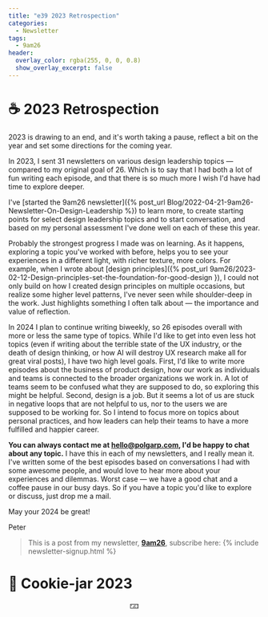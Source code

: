 ```yaml
---
title: "e39 2023 Retrospection"
categories:
  - Newsletter
tags:
  - 9am26
header:
  overlay_color: rgba(255, 0, 0, 0.8)
  show_overlay_excerpt: false
---
```


# ☕ 2023 Retrospection

2023 is drawing to an end, and it's worth taking a pause, reflect a bit on the year and set some directions for the coming year.

In 2023, I sent 31 newsletters on various design leadership topics — compared to my original goal of 26. Which is to say that I had both a lot of fun writing each episode, and that there is so much more I wish I'd have had time to explore deeper.

I've [started the 9am26 newsletter]({% post_url Blog/2022-04-21-9am26-Newsletter-On-Design-Leadership %}) to learn more, to create starting points for select design leadership topics and to start conversation, and based on my personal assessment I've done well on each of these this year. 

Probably the strongest progress I made was on learning. As it happens, exploring a topic you've worked with before, helps you to see your experiences in a different light, with richer texture, more colors. For example, when I wrote about [design principles]({% post_url 9am26/2023-02-12-Design-principles-set-the-foundation-for-good-design }), I could not only build on how I created design principles on multiple occasions, but realize some higher level patterns, I've never seen while shoulder-deep in the work. Just highlights something I often talk about — the importance and value of reflection.

In 2024 I plan to continue writing biweekly, so 26 episodes overall with more or less the same type of topics. While I'd like to get into even less hot topics (even if writing about the terrible state of the UX industry, or the death of design thinking, or how AI will destroy UX research make all for great viral posts), I have two high level goals. First, I'd like to write more episodes about the business of product design, how our work as individuals and teams is connected to the broader organizations we work in. A lot of teams seem to be confused what they are supposed to do, so exploring this might be helpful. Second, design is a job. But it seems a lot of us are stuck in negative loops that are not helpful to us, nor to the users we are supposed to be working for. So I intend to focus more on topics about personal practices, and how leaders can help their teams to have a more fulfilled and happier career.

**You can always contact me at hello@polgarp.com, I'd be happy to chat about any topic.** I have this in each of my newsletters, and I really mean it. I've written some of the best episodes based on conversations I had with some awesome people, and would love to hear more about your experiences and dilemmas. Worst case — we have a good chat and a coffee pause in our busy days. So if you have a topic you'd like to explore or discuss, just drop me a mail.

May your 2024 be great!

Peter

> This is a post from my newsletter, **[9am26](https://polgarp.com/categories/newsletter/)**, subscribe here:
> {% include newsletter-signup.html %}

# 🍪 Cookie-jar 2023

<p style="text-align: center;">🁃</p>